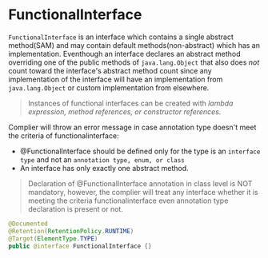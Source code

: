
# FunctionalInterface

``FunctionalInterface`` is an interface which contains a single abstract method(SAM) and may contain default methods(non-abstract) which has an implementation.
Eventhough an interface declares an abstract method overriding one of the public methods of ``java.lang.Object`` that also does *not* count toward the interface's abstract method count since any implementation of the interface will have an implementation from ``java.lang.Object`` or custom implementation from elsewhere.

> Instances of functional interfaces can be created with *lambda expression, method references, or constructor references.*

Complier will throw an error message in case annotation type doesn't meet the criteria of functionalinterface:

* @FunctionalInterface should be defined only for the type is an ``interface type`` and not an ``annotation type, enum, or class``
* An interface has only exactly one abstract method.

> Declaration of @FunctionalInterface annotation in class level is NOT mandatory, however, the complier will treat any interface whether it is meeting the criteria functionalinterface even annotation type declaration is present or not.

```java
@Documented
@Retention(RetentionPolicy.RUNTIME)
@Target(ElementType.TYPE)
public @interface FunctionalInterface {}
```
